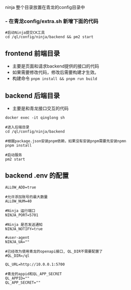 ninja 整个目录放置在青龙的config目录中


### - 在青龙config/extra.sh 新增下面的代码
```
#启动Ninja提交CK工具
cd /ql/config/ninja/backend && pm2 start
```

## frontend 前端目录
- 主要是页面和请求backend提供的接口的代码
- 如果需要修改代码，修改后需要构建才生效。
- 构建命令 `pnpm install && pnpm run build`


## backend 后端目录
- 主要是和青龙接口交互的代码
```asciidoc
docker exec -it qinglong sh

#进入后端目录
cd /ql/config/ninja/backend

#根据package.json安装pnpm依赖，如果没有安装pnpm需要先安装npmn
pnpm install

#启动服务
pm2 start
```

## backend .env 的配置

```asciidoc
ALLOW_ADD=true

#允许添加账号的最大数量
ALLOW_NUM=40

#Ninja 运行端口
NINJA_PORT=5701

#Ninja 是否发送通知
NINJA_NOTIFY=true

#user-agent
NINJA_UA=""

#已经改为使用青龙的openapi接口, QL_DIR不需要配置了
#QL_DIR=/ql

QL_URL=http://10.0.0.1:5700

#青龙的appid和QL_APP_SECRET
QL_APPID=""
QL_APP_SECRET=""
```
